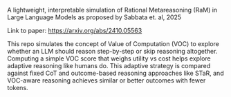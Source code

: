 A lightweight, interpretable simulation of Rational Metareasoning (RaM) in Large Language Models as proposed by Sabbata et. al, 2025

Link to paper: https://arxiv.org/abs/2410.05563

This repo simulates the concept of Value of Computation (VOC) to explore whether an LLM should reason step-by-step or skip reasoning altogether. Computing a simple VOC score that weighs utility vs cost helps explore adaptive reasoning like humans do. This adaptive strategy is compared against fixed CoT and outcome-based reasoning approaches like STaR, and VOC-aware reasoning achieves similar or better outcomes with fewer tokens. 
